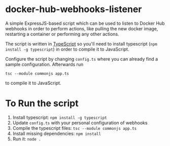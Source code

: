 docker-hub-webhooks-listener
============================

A simple ExpressJS-based script which can be used to listen to Docker Hub 
webhooks in order to perform actions, like pulling the new docker image, 
restarting a container or performing any other actions.

The script is written in [TypeScript](http://www.typescriptlang.org/) so you'll
need to install typescript (`npm install -g typescript`) in order to compile
it to JavaScript.

Configure the script by changing `config.ts` where you can already find a
sample configuration. Afterwards run 

    tsc --module commonjs app.ts
    
to compile it to JavaScript.

To Run the script
================

1. Install typescript: `npm install -g typescript`
2. Update `config.ts` with your personal configuration of webhooks
3. Compile the typescript files: `tsc --module commonjs app.ts`
4. Install missing dependencies: `npm install`
5. Run it: `node .`
